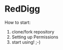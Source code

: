 RedDigg
======

How to start:

1. clone/fork repository
2. Setting up Permissions
3. start using! ;-)
